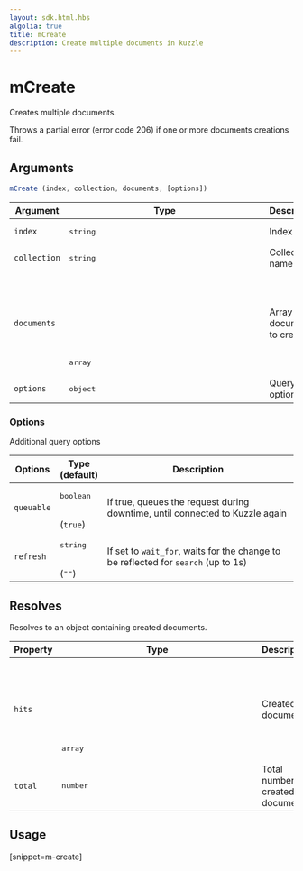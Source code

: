 ```yaml
---
layout: sdk.html.hbs
algolia: true
title: mCreate
description: Create multiple documents in kuzzle
---
```



# mCreate

Creates multiple documents.

Throws a partial error (error code 206) if one or more documents creations fail.

## Arguments

```javascript
mCreate (index, collection, documents, [options])
```

| Argument | Type | Description |
| --- | --- | --- |
| `index` | <pre>string</pre> | Index name |
| `collection` | <pre>string</pre> | Collection name |
| `documents` | <pre>array<object></pre> | Array of documents to create |
| `options` | <pre>object</pre> | Query options |

### Options

Additional query options

| Options | Type<br/>(default) | Description |
| --- | --- | --- |
| `queuable` | <pre>boolean</pre><br/>(`true`) | If true, queues the request during downtime, until connected to Kuzzle again |
| `refresh` | <pre>string</pre><br/>(`""`) | If set to `wait_for`, waits for the change to be reflected for `search` (up to 1s) |

## Resolves

Resolves to an object containing created documents.

| Property | Type | Description |
| --- | --- | --- |
| `hits` | <pre>array<object></pre> | Created documents |
| `total` | <pre>number</pre> | Total number of created documents |

## Usage

[snippet=m-create]
